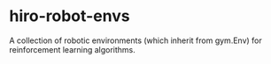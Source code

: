 # hiro-robot-envs
A collection of robotic environments (which inherit from gym.Env) for reinforcement learning algorithms.

